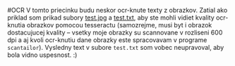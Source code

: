 #OCR
V tomto priecinku budu neskor ocr-knute texty z obrazkov. Zatial ako priklad som prikad subory [test.jpg](test.tif) a [test.txt](test.txt), aby ste mohli vidiet kvality ocr-knutia obrazkov pomocou tesseractu (samozrejme, musi byt i obrazok dostacujucej kvality – vsetky moje obrazky su scannovane v rozliseni 600 dpi a aj kvoli ocr-knutiu dane obrazky este spracovavam v programe `scantailor`). Vysledny text v subore `test.txt` som vobec neupravoval, aby bola vidno uspesnost. :)
